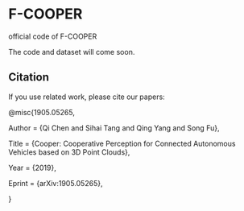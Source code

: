 # F-COOPER
official code of F-COOPER 

The code and dataset will come soon.

## Citation

If you use related work, please cite our papers:


@misc{1905.05265,

  Author = {Qi Chen and Sihai Tang and Qing Yang and Song Fu},
  
  Title = {Cooper: Cooperative Perception for Connected Autonomous Vehicles based on 3D Point Clouds},
  
  Year = {2019},
  
  Eprint = {arXiv:1905.05265},
  
}


